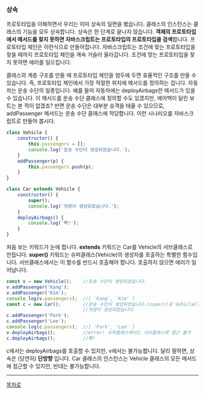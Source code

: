 ### 상속
프로토타입을 이해하면서 우리는 이미 상속의 일면을 봤습니다. 클래스의 인스턴스는 클래스의 기능을 모두 상속합니다. 상속은 한 단계로 끝나지 않습니다. **객체의 프로토타입에서 메서드를 찾지 못하면 자바스크립트는 프로토타입의 프로토타입을 검색**합니다. 프로토타입 체인은 이런식으로 만들어집니다. 
자바스크립트는 조건에 맞는 프로토타입을 찾을 때까지 프로토타입 체인을 계속 거슬러 올라갑니다. 조건에 맞는 프로토타입을 찾지 못하면 에러를 일으킵니다.

클래스의 계층 구조를 만들 때 프로토타입 체인을 염두에 두면 효율적인 구조를 만들 수 있습니다. 즉, 프로토타입 체인에서 가장 적절한 위치에 메서드를 정의하는 겁니다. 자동차는 운송 수단의 일종입니다. 예를 들어 자동차에는 deployAirbags란 메서드가 있을 수 있습니다. 이 메서드를 운송 수단 클래스에 정의할 수도 있겠지만, 에어백이 달린 보트는 본 적이 없겠죠? 반면 운송 수단은 대부분 승객을 태울 수 있으므로, addPassenger 메서드는 운송 수단 클래스에 적당합니다. 이런 시나리오를 자바스크립트로 만들어 봅시다.
~~~javascript
class Vehicle {
    constructor() {
        this.passengers = [];
        console.log('운송 수단이 생성되었습니다.');
    }
    addPassenger(p) {
        this.passengers.push(p);
    }
}

class Car extends Vehicle {
    constructor() {
        super();
        console.log('차량이 생성되었습니다.');
    }
    deployAirbags() {
        console.log('뽝!');
    }
}
~~~
처음 보는 키워드가 눈에 띕니다. **extends** 키워드는 Car를 Vehicle의 서브클래스로 만듭니다. **super()** 키워드는 슈퍼클래스(Vehicle)의 생성자를 호출하는 특별한 함수입니다. 서브클래스에서는 이 함수를 반드시 호출해야 합니다. 호출하지 않으면 에러가 일어납니다.

~~~javascript
const v = new Vehicle();    //운송 수단이 생성되었습니다.
v.addPassenger('Kang');
v.addPassenger('Kim');
console.log(v.passengers);  //[ 'Kang', 'Kim' ]
const c = new Car();        //운송 수단이 생성되었습니다.(super()로 Vehicle() 호출)
                            //차량이 생성되었습니다.
c.addPassenger('Park');
c.addPassenger('Lee');
console.log(c.passengers);  //[ 'Park', 'Lee' ]
v.deployAirbags();          //error! 슈퍼클래스에서는 서브클래스에 접근 불가
c.deployAirbags();          //뽝!
~~~
c에서는 deployAirbags를 호출할 수 있지만, v에서는 불가능합니다. 달리 말하면, 상속은 (당연히) **단방향** 입니다. Car 클래스의 인스턴스는 Vehicle 클래스의 모든 메서드에 접근할 수 있지만, 반대는 불가능합니다.

***
[목차로](../progressCheck.md)